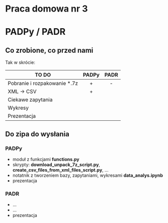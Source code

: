 # Praca domowa nr 3
# PADPy / PADR

## Co zrobione, co przed nami
Tak w skrócie:

|             TO DO              |  PADPy  |  PADR  |
|--------------------------------|:-------:|:------:|
|  Pobranie i rozpakowanie *.7z  |    +    |    -   |
|           XML -> CSV           |    +    |        |
|        Ciekawe zapytania       |         |        |
|             Wykresy            |         |        |
|           Prezentacja          |         |        |



## Do zipa do wysłania
### PADPy
* moduł z funkcjami **functions.py**
* skrypty: **download_unpack_7z_script.py**, **create_csv_files_from_xml_files_script.py**, ...
* notatnik z tworzeniem bazy, zapytaniami, wykresami **data_analys.ipynb**
* prezentacja

### PADR
* ...
* ...
* prezentacja

